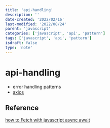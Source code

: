 ```yaml
---
title: 'api-handling'
description: ''
date-created: '2022/02/16'
last-modified: '2022/08/24'
parent: 'javascript'
categories: ['javascript', 'api', 'pattern']
tags: ['javascript', 'api', 'pattern']
isdraft: false
type: 'note'
---
```


# api-handling

- error handling patterns
- [axios](https://axios-http.com/docs/example)

## Reference

[how to Fetch with javascript async await](https://dmitripavlutin.com/javascript-fetch-aasync-await/)
